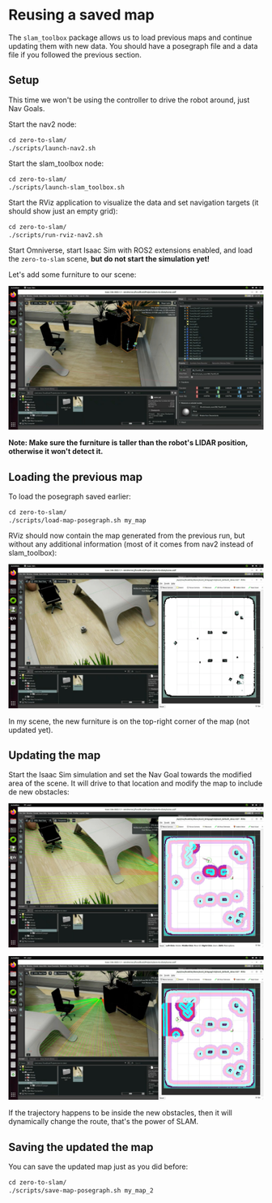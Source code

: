 # Reusing a saved map

The `slam_toolbox` package allows us to load previous maps and continue updating them with new data. You should have a posegraph file and a data file if you followed the previous section.

## Setup

This time we won't be using the controller to drive the robot around, just Nav Goals.

Start the nav2 node:

```
cd zero-to-slam/
./scripts/launch-nav2.sh
```

Start the slam_toolbox node:

```
cd zero-to-slam/
./scripts/launch-slam_toolbox.sh
```

Start the RViz application to visualize the data and set navigation targets (it should show just an empty grid):

```
cd zero-to-slam/
./scripts/run-rviz-nav2.sh
```

Start Omniverse, start Isaac Sim with ROS2 extensions enabled, and load the `zero-to-slam` scene, **but do not start the simulation yet!**

Let's add some furniture to our scene:

![](img/isaac-change-scene.jpg)

**Note: Make sure the furniture is taller than the robot's LIDAR position, otherwise it won't detect it.**

## Loading the previous map

To load the posegraph saved earlier:

```
cd zero-to-slam/
./scripts/load-map-posegraph.sh my_map
```

RViz should now contain the map generated from the previous run, but without any additional information (most of it comes from nav2 instead of slam_toolbox):

![](img/isaac-loaded-scene.jpg)

In my scene, the new furniture is on the top-right corner of the map (not updated yet).

## Updating the map

Start the Isaac Sim simulation and set the Nav Goal towards the modified area of the scene. It will drive to that location and modify the map to include de new obstacles:

![](img/isaac-new-data-1.jpg)

![](img/isaac-new-data-2.jpg)

If the trajectory happens to be inside the new obstacles, then it will dynamically change the route, that's the power of SLAM.

## Saving the updated the map

You can save the updated map just as you did before:

```
cd zero-to-slam/
./scripts/save-map-posegraph.sh my_map_2
```
